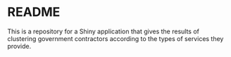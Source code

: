 # README

This is a repository for a Shiny application that gives the results of clustering government contractors according to the types of services they provide. 
